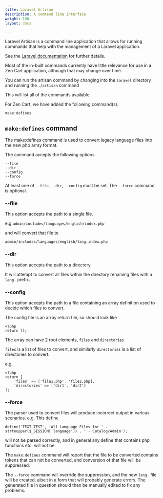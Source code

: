 ```yaml
---
title: Laravel Artisan
description: A command line interface
weight: 100 
layout: docs

---
```


Laravel Artisan is a command line application that allows for running 
commands that help with the management of a Laravel application.

See the [Laravel documentation](https://laravel.com/docs/7.x/artisan) for further details.

Most of the in-built commands currently have little relevance for use 
in a Zen Cart application, although that may change over time.

You can run the artisan command by changing into the `laravel` directory 
and running the `./artisan` command

This will list all of the commands available.

For Zen Cart, we have added the following command(s).

`make:defines`

## `make:defines` command


The make:defines command is used to convert legacy language files into the new php array format.

The command accepts the following options 

    --file 
    --dir
    --config
    --force 
    
At least one of `--file`, `--dir`, `--config` must be set. 
The `--force` command is optional.

### --file

This option accepts the path to a single file. 

e.g `admin/includes/languages/english/index.php`

and will convert that file to 

`admin/includes/languages/english/lang.index.php`

### --dir

This option accepts the path to a directory.

It will attempt to convert all files within the directory renaming files with a `lang.` prefix.

### --config

This option accepts the path to a file containing an array definition used to decide which files to convert.

The config file is an array return file, so should look like 

    <?php 
    return [];
    
    
The array can have 2 root elements, `files` and `directories`

`files` is a list of files to convert, and similarly `directories` is a list of directories to convert.

e.g. 

    <?php 
    return [
        'files' => ['file1.php', 'file2.php],
        'directories' => ['dir1', 'dir2']
    ];


### --force

The parser used to convert files will produce incorrect output in various scenarios.
e.g. This define 

```
define('TEXT_TEST', 'All Language Files for ' . strtoupper($_SESSION['language']) . ' - Catalog/Admin');
```

will not be parsed correctly, and in general any define that contains php functions etc. will not be.

The `make:defines` command will report that the file to be converted contains tokens that can not be converted,
and conversion of that file will be suppressed.

The `--force` command will override the suppression, and the new `lang.` file will be created, albeit in a form that 
will probably generate errors.
The generated file in question should then be manually edited to fix any problems.
